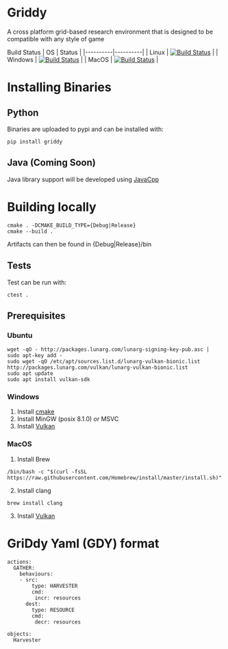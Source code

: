 # Griddy

A cross platform grid-based research environment that is designed to be compatible with any style of game

Build Status
| OS       |  Status  |
|----------|----------|
| Linux    | [![Build Status](https://dev.azure.com/chrisbam4d/Griddy/_apis/build/status/Bam4d.Griddy?branchName=develop&jobName=Linux)](https://dev.azure.com/chrisbam4d/Griddy/_build/latest?definitionId=1&branchName=develop)  |
| Windows  | [![Build Status](https://dev.azure.com/chrisbam4d/Griddy/_apis/build/status/Bam4d.Griddy?branchName=develop&jobName=Windows)](https://dev.azure.com/chrisbam4d/Griddy/_build/latest?definitionId=1&branchName=develop)  |
| MacOS    | [![Build Status](https://dev.azure.com/chrisbam4d/Griddy/_apis/build/status/Bam4d.Griddy?branchName=develop&jobName=MacOS)](https://dev.azure.com/chrisbam4d/Griddy/_build/latest?definitionId=1&branchName=develop)  |


# Installing Binaries

## Python
Binaries are uploaded to pypi and can be installed with:

```
pip install griddy
```

## Java (Coming Soon) 

Java library support will be developed using [JavaCpp](https://github.com/bytedeco/javacpp) 


# Building locally

```
cmake . -DCMAKE_BUILD_TYPE={Debug|Release}
cmake --build .
```

Artifacts can then be found in {Debug|Release}/bin

## Tests

Test can be run with:
```
ctest .
```

## Prerequisites

### Ubuntu
```
wget -qO - http://packages.lunarg.com/lunarg-signing-key-pub.asc | sudo apt-key add -
sudo wget -qO /etc/apt/sources.list.d/lunarg-vulkan-bionic.list http://packages.lunarg.com/vulkan/lunarg-vulkan-bionic.list
sudo apt update
sudo apt install vulkan-sdk
```

### Windows

1. Install [cmake](https://cmake.org/download/)
2. Install MinGW (posix 8.1.0) *or* MSVC
3. Install [Vulkan](https://vulkan.lunarg.com/sdk/home) 

### MacOS

1. Install Brew 
```
/bin/bash -c "$(curl -fsSL https://raw.githubusercontent.com/Homebrew/install/master/install.sh)"
```
2. Install clang
```
brew install clang
```
3. Install [Vulkan](https://vulkan.lunarg.com/sdk/home) 



# GriDdy Yaml (GDY) format

```
actions:
  GATHER:
    behaviours:
    - src:
        type: HARVESTER
        cmd: 
         incr: resources
      dest:
        type: RESOURCE
        cmd: 
         decr: resources

objects:
  Harvester
```
